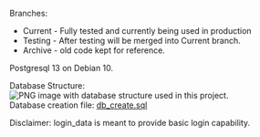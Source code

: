 Branches:       
- Current - Fully tested and currently being used in production
- Testing - After testing will be merged into Current branch.
- Archive - old code kept for reference.

Postgresql 13 on Debian 10.

Database Structure:  
![PNG image with database structure used in this project.](documentation/database/db.png?raw=true "Picture 1 : Database Structure used in project.")  
Database creation file: 
[db_create.sql](documentation/database/db_create.sql)

Disclaimer: login_data is meant to provide basic login capability.
